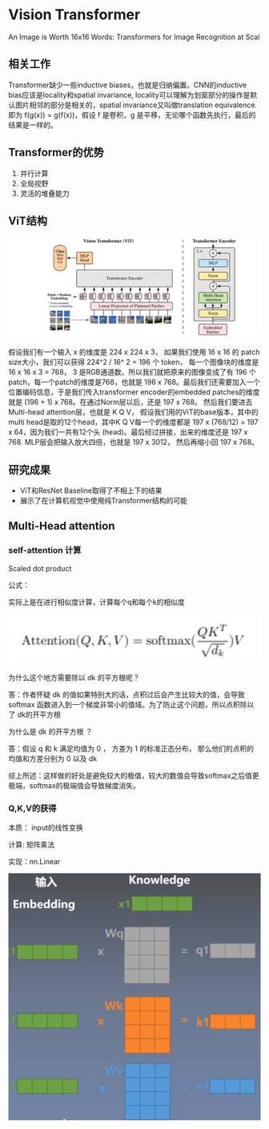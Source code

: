 # Vision Transformer
An Image is Worth 16x16 Words: Transformers for Image Recognition at Scal



## 相关工作

Transformer缺少一些inductive biases，也就是归纳偏置。CNN的inductive bias应该是locality和spatial invariance, locality可以理解为划窗部分的操作是默认图片相邻的部分是相关的，spatial invariance又叫做translation equivalence. 即为 f(g(x)) = g(f(x))，假设 f 是卷积，g 是平移，无论哪个函数先执行，最后的结果是一样的。


## Transformer的优势

1. 并行计算
2. 全局视野
3. 灵活的堆叠能力


## ViT结构

<img src="https://github.com/xiaoxingchen505/SOA_Deep_Learning/blob/main/images/vit2.png">

假设我们有一个输入 x 的维度是 224 x 224 x 3， 如果我们使用 16 x 16 的 patch size大小，我们可以获得 224^2 / 16^ 2 = 196 个 token， 每一个图像块的维度是 16 x 16 x 3 = 768， 3 是RGB通道数。所以我们就把原来的图像变成了有 196 个patch，每一个patch的维度是768，也就是 196 x 768。最后我们还需要加入一个位置编码信息，于是我们传入transformer encoder的embedded patches的维度就是 (196 + 1) x 768。在通过Norm层以后，还是 197 x 768。 然后我们要进去 Multi-head attention层，也就是 K Q V， 假设我们用的ViT的base版本，其中的multi head是取的12个head，其中K Q V每一个的维度都是 197 x (768/12) = 197 x 64，因为我们一共有12个头 (head)。最后经过拼接，出来的维度还是 197 x 768. MLP层会把输入放大四倍，也就是 197 x 3012， 然后再缩小回 197 x 768。

## 研究成果

* ViT和ResNet Baseline取得了不相上下的结果
* 展示了在计算机视觉中使用纯Transformer结构的可能


## Multi-Head attention


### self-attention 计算

Scaled dot product

公式：

实际上是在进行相似度计算，计算每个q和每个k的相似度

<img src="https://github.com/xiaoxingchen505/SOA_Deep_Learning/blob/main/images/vit3.png">

为什么这个地方需要除以 dk 的平方根呢？ 

答：作者怀疑 dk 的值如果特别大的话，点积过后会产生比较大的值，会导致 softmax 函数进入到一个梯度非常小的值域。为了防止这个问题，所以点积除以了 dk的开平方根

为什么是 dk 的开平方根 ？

答：假设 q 和 k 满足均值为 0 ， 方差为 1 的标准正态分布， 那么他们的点积的均值和方差分别为 0 以及 dk

综上所述：这样做的好处是避免较大的极值，较大的数值会导致softmax之后值更极端，softmax的极端值会导致梯度消失。

### Q,K,V的获得

本质： input的线性变换

计算: 矩阵乘法

实现：nn.Linear

<img src="https://github.com/xiaoxingchen505/SOA_Deep_Learning/blob/main/images/vit4.png">



